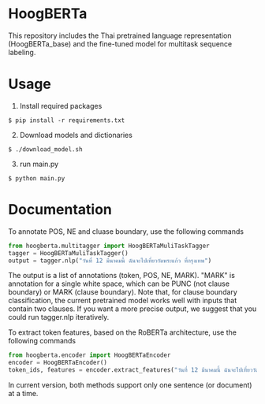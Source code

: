 # HoogBERTa

This repository includes the Thai pretrained language representation (HoogBERTa_base) and the fine-tuned model for multitask sequence labeling.

# Usage

1. Install required packages

```
$ pip install -r requirements.txt
```

2. Download models and dictionaries

```
$ ./download_model.sh
```

3. run main.py

```
$ python main.py
```

# Documentation

To annotate POS, NE and cluase boundary, use the following commands

```python
from hoogberta.multitagger import HoogBERTaMuliTaskTagger
tagger = HoogBERTaMuliTaskTagger()
output = tagger.nlp("วันที่ 12 มีนาคมนี้ ฉันจะไปเที่ยววัดพระแก้ว ที่กรุงเทพ")
```

The output is a list of annotations (token, POS, NE, MARK). "MARK" is annotation for a single white space, which can be PUNC (not clause boundary) or MARK (clause boundary). Note that, for clause boundary classification, the current pretrained model works well with inputs that contain two clauses. If you want a more precise output, we suggest that you could run tagger.nlp iteratively.

To extract token features, based on the RoBERTa architecture, use the following commands

```python
from hoogberta.encoder import HoogBERTaEncoder
encoder = HoogBERTaEncoder()
token_ids, features = encoder.extract_features("วันที่ 12 มีนาคมนี้ ฉันจะไปเที่ยววัดพระแก้ว ที่กรุงเทพ")
```

In current version, both methods support only one sentence (or document) at a time.
